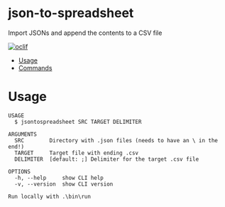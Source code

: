 json-to-spreadsheet
===================

Import JSONs and append the contents to a CSV file

[![oclif](https://img.shields.io/badge/cli-oclif-brightgreen.svg)](https://oclif.io)

<!-- toc -->
* [Usage](#usage)
* [Commands](#commands)
<!-- tocstop -->
# Usage
<!-- usage -->
```sh-session
USAGE
  $ jsontospreadsheet SRC TARGET DELIMITER

ARGUMENTS
  SRC        Directory with .json files (needs to have an \ in the end!)
  TARGET     Target file with ending .csv
  DELIMITER  [default: ;] Delimiter for the target .csv file

OPTIONS
  -h, --help     show CLI help
  -v, --version  show CLI version

Run locally with .\bin\run
```